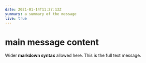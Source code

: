 ```yaml
---
date: 2021-01-14T11:27:13Z
summary: a summary of the message
live: true
---
```

 
# main message content
 
Wider **markdown syntax** allowed here. This is the full text message.